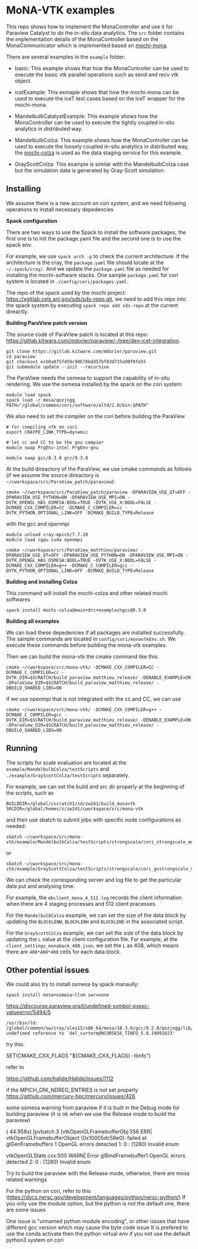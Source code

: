 # MoNA-VTK examples

This repo shows how to implement the MonaController and use it for Paraview Catalyst to do the in-situ data analytics. The `src` folder contains the implementation details of the MonaController based on the MonaCommunicator which is implemented based on [mochi-mona](https://github.com/mochi-hpc/mochi-mona).

There are several examples in the `example` folder:

- basic: This example shows that how the MonaController can be used to execute the basic vtk parallel operations such as send and recv vtk object.


- icetExample: This exmaple shows that how the mochi-mona can be used to execute the iceT test cases based on the iceT wrapper for the mochi-mona.


- MandelbulbCatalystExample: This example shows how the MonaController can be used to execute the tightly coupled in-situ analytics in distributed way.


- MandelbulbColza: This example shows how the MonaController can be used to execute the loosely coupled in-situ analytics in distributed way, the [mochi-colza](https://github.com/mochi-hpc/mochi-colza) is used as the data staging service for this example.


- GrayScottColza: This example is similar with the MandelbulbColza case but the simulation data is generated by Gray-Scott simulation.

## Installing

We assume there is a new account on cori system, and we need following operations to install necessary depedencies

**Spack configuration**

There are two ways to use the Spack to install the software packages, the first one is to init the package.yaml file and the second one is to use the spack env.

For example, we use `spack arch -p` to check the current architecture. If the architecture is the cray, the `package.yaml` file should locate at the `~/.spack/cray/`. And we update the `package.yaml` file as needed for installing the mochi-software stacks. One sample `package.yaml` for cori system is located in `./config/cori/packages.yaml`.

The repo of the spack used by the mochi project: https://xgitlab.cels.anl.gov/sds/sds-repo.git, we need to add this repo into the spack system by executing `spack repo add sds-repo` at the current direactly.

**Building ParaView patch version**

The source code of ParaView patch is located at this repo: https://gitlab.kitware.com/mdorier/paraview/-/tree/dev-icet-integration.

```
git clone https://gitlab.kitware.com/mdorier/paraview.git
cd paraview
git checkout ecb0a075f459c9db78bdd57bf83d715a99f0fe55
git submodule update --init --recursive
```

The ParaView needs the osmesa to support the capability of in-situ rendering. We use the osmesa installed by the spack on the cori system:

```
module load spack
spack load -r mesa/qozjngg
PATH="/global/common/cori/software/altd/2.0/bin:$PATH"
```

We also need to set the compiler on the cori before building the ParaView

```
# for compiling vtk on cori
export CRAYPE_LINK_TYPE=dynamic

# let cc and CC to be the gnu compier
module swap PrgEnv-intel PrgEnv-gnu

module swap gcc/8.3.0 gcc/9.3.0
```

At the build direactory of the ParaView, we use cmake commands as follows (if we assume the source direactory is `~/cworkspace/src/ParaView_patch/paraview`):

```
cmake ~/cworkspace/src/ParaView_patch/paraview -DPARAVIEW_USE_QT=OFF -DPARAVIEW_USE_PYTHON=ON -DPARAVIEW_USE_MPI=ON -DVTK_OPENGL_HAS_OSMESA:BOOL=TRUE -DVTK_USE_X:BOOL=FALSE -DCMAKE_CXX_COMPILER=CC -DCMAKE_C_COMPILER=cc -DVTK_PYTHON_OPTIONAL_LINK=OFF -DCMAKE_BUILD_TYPE=Release
```

with the gcc and openmpi

```
module unload cray-mpich/7.7.10
module load cgpu cuda openmpi

cmake ~/cworkspace/src/ParaView_matthieu/paraview/ -DPARAVIEW_USE_QT=OFF -DPARAVIEW_USE_PYTHON=ON -DPARAVIEW_USE_MPI=ON -DVTK_OPENGL_HAS_OSMESA:BOOL=TRUE -DVTK_USE_X:BOOL=FALSE -DCMAKE_CXX_COMPILER=g++ -DCMAKE_C_COMPILER=gcc -DVTK_PYTHON_OPTIONAL_LINK=OFF -DCMAKE_BUILD_TYPE=Release
```


**Building and installing Colza**

This command will install the mochi-colza and other related mochi softwares

```
spack install mochi-colza@main+drc+examples%gcc@9.3.0
```

**Building all examples**

We can load these depedencies if all packages are installed successfully. The sample commands are located in `config/cori/monavtkEnv.sh`. We execute these commands before building the mona-vtk examples. 

Then we can build the mona-vtk the cmake command like this:

```
cmake ~/cworkspace/src/mona-vtk/ -DCMAKE_CXX_COMPILER=CC -DCMAKE_C_COMPILER=cc -DVTK_DIR=$SCRATCH/build_paraview_matthieu_release/ -DENABLE_EXAMPLE=ON -DParaView_DIR=$SCRATCH/build_paraview_matthieu_release/ -DBUILD_SHARED_LIBS=ON 
```

if we use openmpi that is not integrated with the cc and CC, we can use

```
cmake ~/cworkspace/src/mona-vtk/ -DCMAKE_CXX_COMPILER=g++ -DCMAKE_C_COMPILER=gcc -DVTK_DIR=$SCRATCH/build_paraview_matthieu_release/ -DENABLE_EXAMPLE=ON -DParaView_DIR=$SCRATCH/build_paraview_matthieu_release/ -DBUILD_SHARED_LIBS=ON 
```

## Running

The scripts for scale evaluation are located at the `example/MandelbulbColza/testScripts` and `./example/GrayScottColza/testScripts` separately.

For example, we can set the build and src dir properly at the beginning of the scripts, such as

```
BUILDDIR=/global/cscratch1/sd/zw241/build_monavtk
SRCDIR=/global/homes/z/zw241/cworkspace/src/mona-vtk
``` 
 
and then use sbatch to submit jobs with specific node configurations as needed:

```
sbatch ~/cworkspace/src/mona-vtk/example/MandelbulbColza/testScripts/strongscale/cori_strongscale_mona_4.scripts
```
or

```
sbatch ~/cworkspace/src/mona-vtk/example/GrayScottColza/testScripts/strongscale/cori_gsstrongscale_mona_128_512.scripts
```

We can check the corresponding server and log file to get the particular data put and analysing time.

For example, the `mbclient_mona_4_512.log` records the client information when there are 4 staging processes and 512 client pracesses.

For the `MandelbulbColza` example, we can set the size of the data block by updating the `BLOCKLENW`, `BLOCKLENH` and `BLOCKLEND` in the associated script.

For the `GrayScottColza` example, we can set the size of the data block by updating the `L` value at the client configuration file. For example, at the `client_settings_monaback_408.json`, we set the `L` as 408, which means there are `408*408*408` cells for each data block.

## Other potential issues

We could also try to install osmesa by spack manaully:

```
spack install mesa+osmesa~llvm swr=none
```

https://discourse.paraview.org/t/undefined-symbol-pyexc-valueerror/5494/5

```
/usr/bin/ld: /global/common/sw/cray/sles15/x86_64/mesa/18.3.6/gcc/8.2.0/qozjngg/lib/libOSMesa.so: undefined reference to `del_curterm@NCURSES6_TINFO_5.0.19991023'
```
try this:

SET(CMAKE_CXX_FLAGS "${CMAKE_CXX_FLAGS} -ltinfo")

refer to

https://github.com/halide/Halide/issues/1112

if the MPICH_GNI_NDREG_ENTRIES is not set properly
https://github.com/mercury-hpc/mercury/issues/426

some osmesa warning from paraview if it is built in the Debug mode for building paraview (it is ok when we use the Release mode to build the paraview)

(  44.958s) [pvbatch.3       ]vtkOpenGLFramebufferObj:356    ERR| vtkOpenGLFramebufferObject (0x10005dc58e0): failed at glGenFramebuffers 1 OpenGL errors detected
1:   0 : (1280) Invalid enum

 vtkOpenGLState.cxx:505   WARN| Error glBindFramebuffer1 OpenGL errors detected
2:   0 : (1280) Invalid enum

Try to build the paraview with the Release mode, otherwise, there are mosa related warnings

For the python on cori, refer to this (https://docs.nersc.gov/development/languages/python/nersc-python/)
If you only use the module option, but the python is not the default one, there are some issues

One issue is "unnamed python module encoding", or other issues that have different gcc version which may cause the byte code issue
It is prefered to use the conda activate then the python virtual env if you not use the default python3 system on cori 